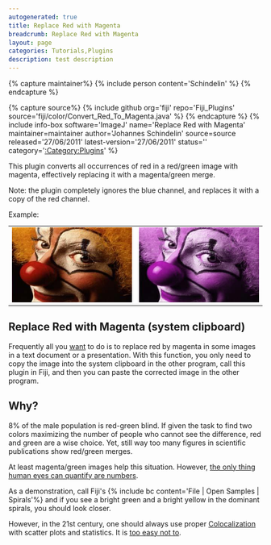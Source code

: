 ```yaml
---
autogenerated: true
title: Replace Red with Magenta
breadcrumb: Replace Red with Magenta
layout: page
categories: Tutorials,Plugins
description: test description
---
```



{% capture maintainer%}
{% include person content='Schindelin' %}
{% endcapture %}

{% capture source%}
{% include github org='fiji' repo='Fiji\_Plugins' source='fiji/color/Convert\_Red\_To\_Magenta.java' %}
{% endcapture %}
{% include info-box software='ImageJ' name='Replace Red with Magenta' maintainer=maintainer author='Johannes Schindelin' source=source released='27/06/2011' latest-version='27/06/2011' status='' category='[:Category:Plugins](Category_Plugins)' %}

This plugin converts all occurrences of red in a red/green image with magenta, effectively replacing it with a magenta/green merge.

Note: the plugin completely ignores the blue channel, and replaces it with a copy of the red channel.

Example:

|                            |                                            |
|----------------------------|--------------------------------------------|
| ![](/media/Clown.jpg "Clown.jpg") | ![](/media/Clown-magenta.jpg "Clown-magenta.jpg") |

Replace Red with Magenta (system clipboard)
-------------------------------------------

Frequently all you [want](#Why.3F "wikilink") to do is to replace red by magenta in some images in a text document or a presentation. With this function, you only need to copy the image into the system clipboard in the other program, call this plugin in Fiji, and then you can paste the corrected image in the other program.

Why?
----

8% of the male population is red-green blind. If given the task to find two colors maximizing the number of people who cannot see the difference, red and green are a wise choice. Yet, still way too many figures in scientific publications show red/green merges.

At least magenta/green images help this situation. However, [the only thing human eyes can quantify are numbers](Spirals_(Macro) "wikilink").

As a demonstration, call Fiji's {% include bc content='File | Open Samples | Spirals'%} and if you see a bright green and a bright yellow in the dominant spirals, you should look closer.

However, in the 21st century, one should always use proper [Colocalization](Colocalization) with scatter plots and statistics. It is [too easy not to](Coloc_2).

 
